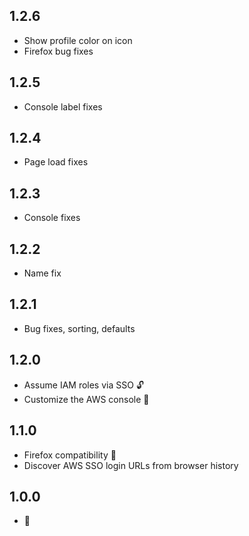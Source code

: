 ## 1.2.6
- Show profile color on icon
- Firefox bug fixes

## 1.2.5
- Console label fixes

## 1.2.4
- Page load fixes

## 1.2.3
- Console fixes

## 1.2.2
- Name fix

## 1.2.1
- Bug fixes, sorting, defaults

## 1.2.0
- Assume IAM roles via SSO 🔓
- Customize the AWS console 🎨

## 1.1.0
- Firefox compatibility 🦊
- Discover AWS SSO login URLs from browser history

## 1.0.0
- 🎂
